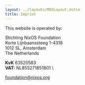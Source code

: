 ```yaml
---
layout: ../layouts/MDXLayout.astro
title: Imprint
---
```


This website is operated by:

Stichting NixOS Foundation \
Korte Lijnbaanssteeg 1-4318 \
1012 SL, Amsterdam \
The Netherlands

**KvK** 63520583 \
**VAT:** NL855271851B01 \

foundation@nixos.org
